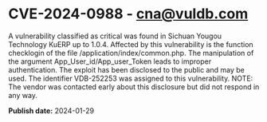 # CVE-2024-0988 - cna@vuldb.com

A vulnerability classified as critical was found in Sichuan Yougou Technology KuERP up to 1.0.4. Affected by this vulnerability is the function checklogin of the file /application/index/common.php. The manipulation of the argument App_User_id/App_user_Token leads to improper authentication. The exploit has been disclosed to the public and may be used. The identifier VDB-252253 was assigned to this vulnerability. NOTE: The vendor was contacted early about this disclosure but did not respond in any way.

**Publish date:** 2024-01-29
